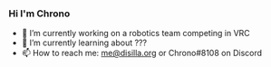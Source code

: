 ### Hi I'm Chrono

- 🔭 I’m currently working on a robotics team competing in VRC
- 🌱 I’m currently learning about ???
- 📫 How to reach me: me@disilla.org or Chrono#8108 on Discord
<!-- - 💬 Ask me about:  -->
<!-- - 👯 I’m looking to collaborate on ... -->
<!-- - 🤔 I’m looking for help with ... -->
<!-- - ⚡ Fun fact: ... -->

